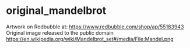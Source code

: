 # original_mandelbrot
Artwork on Redbubble at: https://www.redbubble.com/shop/ap/55183943
Original image released to the public domain https://en.wikipedia.org/wiki/Mandelbrot_set#/media/File:Mandel.png
